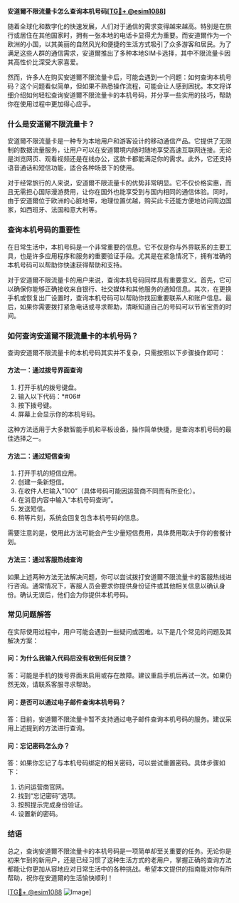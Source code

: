 **安道爾不限流量卡怎么查询本机号码[[TG💪+ @esim1088](https://t.me/s/esim1088)]**

随着全球化和数字化的快速发展，人们对于通信的需求变得越来越高。特别是在旅行或居住在其他国家时，拥有一张本地的电话卡显得尤为重要。而安道爾作为一个欧洲的小国，以其美丽的自然风光和便捷的生活方式吸引了众多游客和居民。为了满足这些人群的通信需求，安道爾推出了多种本地SIM卡选择，其中不限流量卡因其高性价比深受大家喜爱。

然而，许多人在购买安道爾不限流量卡后，可能会遇到一个问题：如何查询本机号码？这个问题看似简单，但如果不熟悉操作流程，可能会让人感到困扰。本文将详细介绍如何轻松查询安道爾不限流量卡的本机号码，并分享一些实用的技巧，帮助你在使用过程中更加得心应手。

### 什么是安道爾不限流量卡？

安道爾不限流量卡是一种专为本地用户和游客设计的移动通信产品。它提供了无限制的数据流量服务，让用户可以在安道爾境内随时随地享受高速互联网连接。无论是浏览网页、观看视频还是在线办公，这款卡都能满足你的需求。此外，它还支持语音通话和短信功能，适合各种场景下的使用。

对于经常旅行的人来说，安道爾不限流量卡的优势非常明显。它不仅价格实惠，而且无需担心国际漫游费用，让你在国外也能享受到与国内相同的通信体验。同时，由于安道爾位于欧洲的心脏地带，地理位置优越，购买此卡还能方便地访问周边国家，如西班牙、法国和意大利等。

### 查询本机号码的重要性

在日常生活中，本机号码是一个非常重要的信息。它不仅是你与外界联系的主要工具，也是许多应用程序和服务的重要验证手段。尤其是在紧急情况下，拥有准确的本机号码可以帮助你快速获得帮助和支持。

对于安道爾不限流量卡的用户来说，查询本机号码同样具有重要意义。首先，它可以确保你能够正确接收来自银行、社交媒体和其他服务的通知信息。其次，在更换手机或恢复出厂设置时，查询本机号码可以帮助你找回重要联系人和账户信息。最后，如果你需要拨打紧急电话或寻求帮助，清晰知道自己的号码可以节省宝贵的时间。

### 如何查询安道爾不限流量卡的本机号码？

查询安道爾不限流量卡的本机号码其实并不复杂，只需按照以下步骤操作即可：

#### 方法一：通过拨号界面查询

1. 打开手机的拨号键盘。
2. 输入以下代码：*#06#
3. 按下拨号键。
4. 屏幕上会显示你的本机号码。

这种方法适用于大多数智能手机和平板设备，操作简单快捷，是查询本机号码的最佳选择之一。

#### 方法二：通过短信查询

1. 打开手机的短信应用。
2. 创建一条新短信。
3. 在收件人栏输入“100”（具体号码可能因运营商不同而有所变化）。
4. 在消息内容中输入“本机号码查询”。
5. 发送短信。
6. 稍等片刻，系统会回复包含本机号码的信息。

需要注意的是，使用此方法可能会产生少量短信费用，具体费用取决于你的套餐计划。

#### 方法三：通过客服热线查询

如果上述两种方法无法解决问题，你可以尝试拨打安道爾不限流量卡的客服热线进行咨询。通常情况下，客服人员会要求你提供身份证件或其他相关信息以确认身份。确认无误后，他们会为你提供本机号码。

### 常见问题解答

在实际使用过程中，用户可能会遇到一些疑问或困难。以下是几个常见的问题及其解决方案：

#### 问：为什么我输入代码后没有收到任何反馈？

答：可能是手机的拨号界面未启用或存在故障。建议重启手机后再试一次。如果仍然无效，请联系客服寻求帮助。

#### 问：是否可以通过电子邮件查询本机号码？

答：目前，安道爾不限流量卡暂不支持通过电子邮件查询本机号码的服务。建议采用上述提到的方法进行查询。

#### 问：忘记密码怎么办？

答：如果你忘记了与本机号码绑定的相关密码，可以尝试重置密码。具体步骤如下：
   1. 访问运营商官网。
   2. 找到“忘记密码”选项。
   3. 按照提示完成身份验证。
   4. 设置新的密码。

### 结语

总之，查询安道爾不限流量卡的本机号码是一项简单却至关重要的任务。无论你是初来乍到的新用户，还是已经习惯了这种生活方式的老用户，掌握正确的查询方法都能让你更加从容地应对日常生活中的各种挑战。希望本文提供的指南能对你有所帮助，祝你在安道爾的生活愉快顺利！

[[TG💪+ @esim1088](https://t.me/s/esim1088) ![Image](https://i.postimg.cc/4NQfJmqS/Snipaste-2025-05-13-00-14-12.png)]